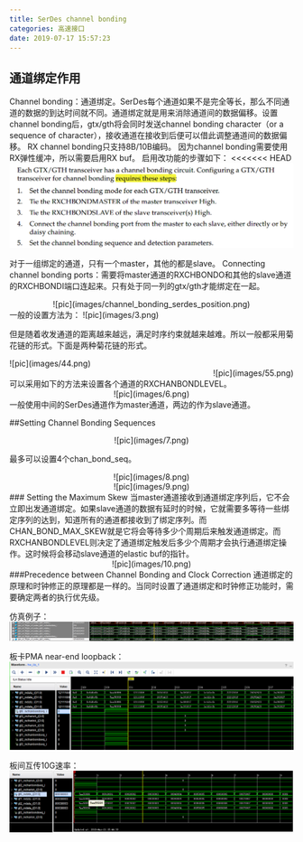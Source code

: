 ```yaml
---
title: SerDes channel bonding
categories: 高速接口
date: 2019-07-17 15:57:23
---
```

## 通道绑定作用
Channel bonding：通道绑定。SerDes每个通道如果不是完全等长，那么不同通道的数据的到达时间就不同。通道绑定就是用来消除通道间的数据偏移。设置channel bonding后，gtx/gth将会同时发送channel bonding character（or a sequence of character），接收通道在接收到后便可以借此调整通道间的数据偏移。
RX channel bonding只支持8B/10B编码。
因为channel bonding需要使用RX弹性缓冲，所以需要启用RX buf。
启用改功能的步骤如下：
<<<<<<< HEAD
![pic](images/channel_bonding_use.png)

对于一组绑定的通道，只有一个master，其他的都是slave。
Connecting channel bonding ports：需要将master通道的RXCHBONDO和其他的slave通道的RXCHBONDI端口连起来。只有处于同一列的gtx/gth才能绑定在一起。
<div align=center>![pic](images/channel_bonding_serdes_position.png)

<div align=left>
一般的设置方法为：
![pic](images/3.png)

但是随着收发通道的距离越来越远，满足时序约束就越来越难。所以一般都采用菊花链的形式。下面是两种菊花链的形式。

<div align=left>![pic](images/44.png)
<div align=right>![pic](images/55.png)

<div align=left>可以采用如下的方法来设置各个通道的RXCHANBONDLEVEL。

<div align=center>![pic](images/6.png)

<div align=left>一般使用中间的SerDes通道作为master通道，两边的作为slave通道。

##Setting Channel Bonding Sequences
<div align=center>![pic](images/7.png)<div align=left>

最多可以设置4个chan_bond_seq。

<div align=center>![pic](images/8.png)
<div align=center>![pic](images/9.png)
<div align=left>
### Setting the Maximum Skew
当master通道接收到通道绑定序列后，它不会立即出发通道绑定。如果slave通道的数据有延时的时候，它就需要多等待一些绑定序列的达到，知道所有的通道都接收到了绑定序列。而CHAN_BOND_MAX_SKEW就是它将会等待多少个周期后来触发通道绑定。而RXCHANBONDLEVEL则决定了通道绑定触发后多少个周期才会执行通道绑定操作。这时候将会移动slave通道的elastic buf的指针。
<div align=center>![pic](images/10.png)

<div align=left>
###Precedence between Channel Bonding and Clock Correction
通道绑定的原理和时钟修正的原理都是一样的。当同时设置了通道绑定和时钟修正功能时，需要确定两者的执行优先级。

仿真例子：
![pic](images/11.png)

板卡PMA near-end loopback：
![pic](images/12.png)

板间互传10G速率：
![pic](images/13.png)